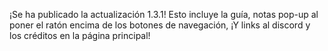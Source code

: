 ¡Se ha publicado la actualización 1.3.1! Esto incluye la guía, notas pop-up al poner el ratón encima de los botones de navegación, ¡Y links al discord y los créditos en la página principal!

